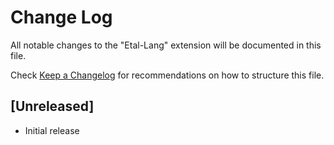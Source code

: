 # Change Log

All notable changes to the "Etal-Lang" extension will be documented in this file.

Check [Keep a Changelog](http://keepachangelog.com/) for recommendations on how to structure this file.

## [Unreleased]

- Initial release